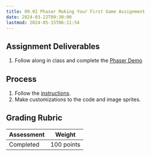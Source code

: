 ```yaml
---
title: 09.02 Phaser Making Your First Game Assignment
date: 2024-03-22T09:30:00
lastmod: 2024-05-15T06:11:54
---
```


## Assignment Deliverables

1. Follow along in class and complete the [Phaser Demo](https://phaser.io/tutorials/making-your-first-phaser-3-game/part1)

## Process

1. Follow the [instructions](https://phaser.io/tutorials/making-your-first-phaser-3-game/part1).
2. Make customizations to the code and image sprites.

## Grading Rubric

<div class="responsive-table-markdown">

| Assessment | Weight     |
| ---------- | ---------- |
| Completed  | 100 points |

</div>
